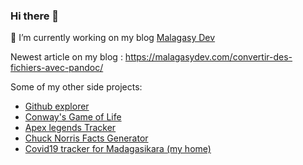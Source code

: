 ### Hi there 👋

🔭 I’m currently working on my blog [Malagasy Dev](https://malagasydev.com/)

Newest article on my blog : https://malagasydev.com/convertir-des-fichiers-avec-pandoc/

Some of my other side projects:

- [Github explorer](https://github-explorer-rho.now.sh/)
- [Conway's Game of Life](https://game-of-life-bay.vercel.app/)
- [Apex legends Tracker](https://apex-tracker-v2.herokuapp.com/)
- [Chuck Norris Facts Generator](https://chuck-norris-joke.now.sh/)
- [Covid19 tracker for Madagasikara (my home)](https://covid19-mada.now.sh/)
